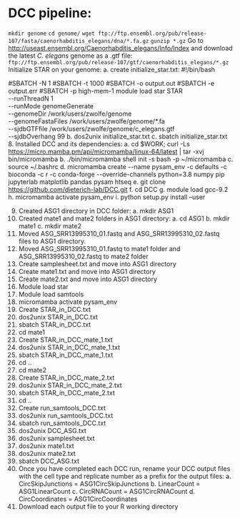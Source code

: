 # DCC pipeline:

`mkdir genome`
`cd genome/`
`wget ftp://ftp.ensembl.org/pub/release-107/fasta/caenorhabditis_elegans/dna/*.fa.gz`
`gunzip *.gz`
Go to http://useast.ensembl.org/Caenorhabditis_elegans/Info/Index and download the latest *C. elegans* genome as a .gtf file:
`ftp://ftp.ensembl.org/pub/release-107/gtf/caenorhabditis_elegans/*.gz`
Initialize STAR on your genome:
  a.	create initialize_star.txt:
#!/bin/bash

#SBATCH -N 1
#SBATCH -t 1000
#SBATCH -o output.out
#SBATCH -e output.err
#SBATCH -p high-mem-1
module load star
STAR \
 --runThreadN 1 \
 --runMode genomeGenerate \
 --genomeDir /work/users/zwolfe/genome \
 --genomeFastaFiles /work/users/zwolfe/genome/*.fa \
 --sjdbGTFfile /work/users/zwolfe/genome/c_elegans.gtf \
 --sjdbOverhang 99
  b.	dos2unix initialize_star.txt
  c.	sbatch initialize_star.txt
8.	Installed DCC and its dependencies:
a.	cd $WORK; curl -Ls https://micro.mamba.pm/api/micromamba/linux-64/latest | tar -xvj bin/micromamba
b.	./bin/micromamba shell init -s bash -p ~/micromamba
c.	source ~/.bashrc
d.	micromamba create --name pysam_env -c defaults -c bioconda -c r -c conda-forge --override-channels  python=3.8 numpy pip jupyterlab matplotlib pandas pysam htseq
e.	git clone https://github.com/dieterich-lab/DCC.git
f.	cd DCC
g.	module load gcc-9.2
h.	micromamba activate pysam_env
i.	python setup.py install –user

9.	Created ASG1 directory in DCC folder:
a.	mkdir ASG1
10.	Created mate1 and mate2 folders in ASG1 directory:
a.	cd ASG1
b.	mkdir mate1
c.	mkdir mate2
11.	Moved ASG_SRR13995310_01.fastq and ASG_SRR13995310_02.fastq files to ASG1 directory.
12.	Moved ASG_SRR13995310_01.fastq to mate1 folder and ASG_SRR13995310_02.fastq to mate2 folder
13.	Create samplesheet.txt  and move into ASG1 directory
14.	Create mate1.txt  and move into ASG1 directory
15.	Create mate2.txt  and move into ASG1 directory
16.	Module load star
17.	Module load samtools
18.	micromamba activate pysam_env 
19.	Create STAR_in_DCC.txt 
20.	dos2unix STAR_in_DCC.txt
21.	sbatch STAR_in_DCC.txt
22.	cd mate1
23.	Create STAR_in_DCC_mate_1.txt 
24.	dos2unix STAR_in_DCC_mate_1.txt
25.	sbatch STAR_in_DCC_mate_1.txt
26.	cd .. 
27.	cd mate2
28.	Create STAR_in_DCC_mate_2.txt 
29.	dos2unix STAR_in_DCC_mate_2.txt
30.	sbatch STAR_in_DCC_mate_2.txt
31.	cd .. 
32.	Create run_samtools_DCC.txt 
33.	dos2unix run_samtools_DCC.txt
34.	sbatch run_samtools_DCC.txt
35.	dos2unix DCC_ASG.txt 
36.	dos2unix samplesheet.txt
37.	dos2unix mate1.txt
38.	dos2unix mate2.txt
39.	sbatch DCC_ASG.txt 
40.	Once you have completed each DCC run, rename your DCC output files with the cell type and replicate number as a prefix for the output files:
a.	CircSkipJunctions = ASG1CircSkipJunctions
b.	LinearCount = ASG1LinearCount
c.	CircRNACount = ASG1CircRNACount
d.	CircCoordinates = ASG1CircCoordinates
41.	Download each output file to your R working directory
